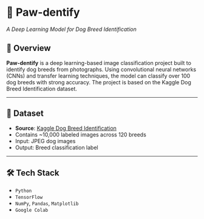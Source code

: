 # 🐾 Paw-dentify  
*A Deep Learning Model for Dog Breed Identification*

## 📌 Overview  
**Paw-dentify** is a deep learning-based image classification project built to identify dog breeds from photographs. Using convolutional neural networks (CNNs) and transfer learning techniques, the model can classify over 100 dog breeds with strong accuracy. The project is based on the Kaggle Dog Breed Identification dataset.

---

## 📂 Dataset  
- **Source**: [Kaggle Dog Breed Identification](https://www.kaggle.com/competitions/dog-breed-identification/)  
- Contains ~10,000 labeled images across 120 breeds  
- Input: JPEG dog images  
- Output: Breed classification label  

---

## 🛠️ Tech Stack  
- `Python`  
- `TensorFlow`  
- `NumPy`, `Pandas`, `Matplotlib`  
- `Google Colab` 

